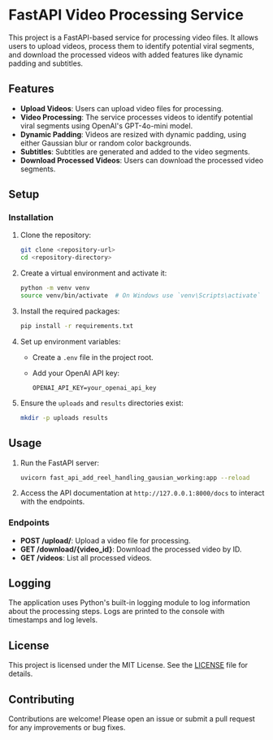# FastAPI Video Processing Service

This project is a FastAPI-based service for processing video files. It allows users to upload videos, process them to identify potential viral segments, and download the processed videos with added features like dynamic padding and subtitles.

## Features

- **Upload Videos**: Users can upload video files for processing.
- **Video Processing**: The service processes videos to identify potential viral segments using OpenAI's GPT-4o-mini model.
- **Dynamic Padding**: Videos are resized with dynamic padding, using either Gaussian blur or random color backgrounds.
- **Subtitles**: Subtitles are generated and added to the video segments.
- **Download Processed Videos**: Users can download the processed video segments.

## Setup


### Installation

1. Clone the repository:

   ```bash
   git clone <repository-url>
   cd <repository-directory>
   ```

2. Create a virtual environment and activate it:

   ```bash
   python -m venv venv
   source venv/bin/activate  # On Windows use `venv\Scripts\activate`
   ```

3. Install the required packages:

   ```bash
   pip install -r requirements.txt
   ```

4. Set up environment variables:

   - Create a `.env` file in the project root.
   - Add your OpenAI API key:

     ```
     OPENAI_API_KEY=your_openai_api_key
     ```

5. Ensure the `uploads` and `results` directories exist:

   ```bash
   mkdir -p uploads results
   ```

## Usage

1. Run the FastAPI server:

   ```bash
   uvicorn fast_api_add_reel_handling_gausian_working:app --reload
   ```

2. Access the API documentation at `http://127.0.0.1:8000/docs` to interact with the endpoints.

### Endpoints

- **POST /upload/**: Upload a video file for processing.
- **GET /download/{video_id}**: Download the processed video by ID.
- **GET /videos**: List all processed videos.

## Logging

The application uses Python's built-in logging module to log information about the processing steps. Logs are printed to the console with timestamps and log levels.

## License

This project is licensed under the MIT License. See the [LICENSE](LICENSE) file for details.

## Contributing

Contributions are welcome! Please open an issue or submit a pull request for any improvements or bug fixes.
